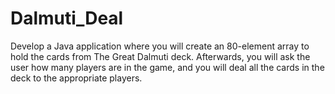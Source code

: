 # Dalmuti_Deal
Develop a Java application where you will create an 80-element array to hold the cards from The Great Dalmuti deck. Afterwards, you will ask the user how many players are in the game, and you will deal all the cards in the deck to the appropriate players.

